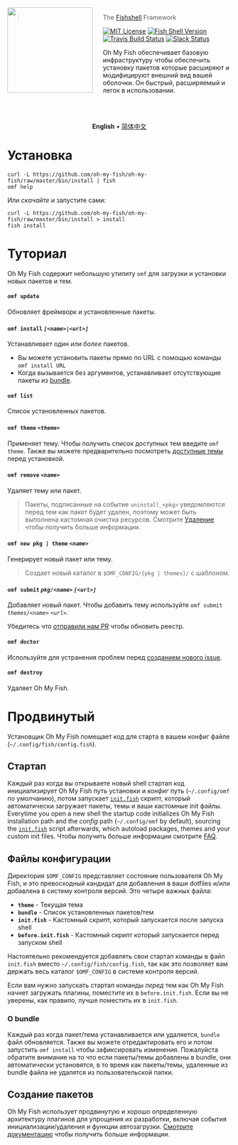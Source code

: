 <img src="https://cdn.rawgit.com/oh-my-fish/oh-my-fish/e4f1c2e0219a17e2c748b824004c8d0b38055c16/docs/logo.svg" align="left" width="192px" height="192px"/>
<img align="left" width="0" height="192px" hspace="10"/>

> The <a href="http://fishshell.com">Fishshell</a> Framework

[![MIT License](https://img.shields.io/badge/license-MIT-007EC7.svg?style=flat-square)](/LICENSE.md) [![Fish Shell Version](https://img.shields.io/badge/fish-v2.2.0-007EC7.svg?style=flat-square)](http://fishshell.com) [![Travis Build Status](http://img.shields.io/travis/oh-my-fish/oh-my-fish.svg?style=flat-square)](https://travis-ci.org/oh-my-fish/oh-my-fish) [![Slack Status](https://oh-my-fish-slack.herokuapp.com/badge.svg)](https://oh-my-fish-slack.herokuapp.com)


Oh My Fish обеспечивает базовую инфраструктуру чтобы обеспечить установку пакетов которые расширяют и модифицируют внешний вид вашей оболочки. Он быстрый, расширяемый и легок в использовании.

<br><br>

<p align="center">
  <b>English</b> &bull;
  <a href="docs/zh-CN">简体中文</a>
</p>

# Установка

```fish
curl -L https://github.com/oh-my-fish/oh-my-fish/raw/master/bin/install | fish
omf help
```

Или _скачайте_ и запустите сами:

```fish
curl -L https://github.com/oh-my-fish/oh-my-fish/raw/master/bin/install > install
fish install
```

# Туториал

Oh My Fish содержит небольшую утилиту `omf` для загрузки и установки новых пакетов и тем.

#### `omf update`

Обновляет фреймворк и установленные пакеты.

#### `omf install` _`[<name>|<url>]`_

Устанавливает один _или более_ пакетов.

- Вы можете установить пакеты прямо по URL с помощью команды `omf install URL`
- Когда вызывается без аргументов, устанавливает отсутствующие пакеты из [bundle](#dotfiles).

#### `omf list`

Список установленных пакетов.

#### `omf theme` _`<theme>`_

Применяет тему. Чтобы получить список доступных тем введите `omf theme`. Также вы можете предварительно посмотреть [доступные темы](./docs/Themes.md) перед установкой.

#### `omf remove` _`<name>`_

Удаляет тему или пакет.

> Пакеты, подписанные на событие `uninstall_<pkg>` уведомляются перед тем как пакет будет удален, поэтому может быть выполнена кастомная очистка ресурсов. Смотрите [Удаление](/docs/Packages.md#uninstall) чтобы получить больше информации.

#### `omf new pkg | theme` _`<name>`_

Генерирует новый пакет или тему.

> Создает новый каталог в `$OMF_CONFIG/{pkg | themes}/` с шаблоном.

#### `omf submit` _`pkg/<name>`_ _`[<url>]`_

Добавляет новый пакет. Чтобы добавить тему используйте `omf submit` _`themes/<name>`_ _`<url>`_.

Убедитесь что [отправили нам PR][omf-pulls-link] чтобы обновить реестр.

#### `omf doctor`

Используйте для устранения проблем перед [созданием нового issue][omf-issues-new].

#### `omf destroy`

Удаляет Oh My Fish.

# Продвинутый

Установщик Oh My Fish помещает код для старта в вашем конфиг файле (`~/.config/fish/config.fish`).

## Стартап

Каждый раз когда вы открываете новый shell стартап код инициализирует Oh My Fish путь установки и _конфиг_ путь (`~/.config/omf` по умолчанию), потом запускает [`init.fish`](init.fish) скрипт, который автоматически загружает пакеты, темы и ваши кастомные init файлы.
Everytime you open a new shell the startup code initializes Oh My Fish installation path and the _config_ path (`~/.config/omf` by default), sourcing the [`init.fish`](init.fish) script afterwards, which autoload packages, themes and your custom init files. Чтобы получить больше информации смотрите [FAQ](docs/en-US/FAQ.md#what-does-oh-my-fish-do-exactly).

## Файлы конфигурации

Директория `$OMF_CONFIG` представляет состояние пользователя Oh My Fish, и это превосходный кандидат для добавления в ваши dotfiles и/или добавлена в систему контроля версий. Это четыре важных файла:

- __`theme`__ - Текущая тема
- __`bundle`__ - Список установленных пакетов/тем
- __`init.fish`__ - Кастомный скрипт, который запускается после запуска shell
- __`before.init.fish`__ - Кастомный скрипт который запускается перед запуском shell

Настоятельно рекомендуется добавлять свои стартап команды в файл `init.fish` вместо `~/.config/fish/config.fish`, так как это позволяет вам держать весь каталог `$OMF_CONFIG` в системе контроля версий.

Если вам нужно запускать стартап команды *перед* тем как Oh My Fish начнет загружать плагины, поместите их в `before.init.fish`. Если вы не уверены, как правило, лучше поместить их в `init.fish`.

### О bundle

Каждый раз когда пакет/тема устанавливается или удаляется, `bundle` файл обновляется. Также вы можете отредактировать его и потом запустить `omf install` чтобы зафиксировать изменения. Пожалуйста обратите внимание на то что если пакеты/темы добавлены в bundle, они автоматически установятся, в то время как пакеты/темы, удаленные из bundle файла не удалятся из пользовательской папки.

## Создание пакетов

Oh My Fish использует продвинутую и хорошо определенную архитектуру плагинов для упрощения их разработки, включая события инициализации/удаления и функции автозагрузки.
[Смотрите документацию](docs/en-US/Packages.md) чтобы получить больше информации.

[fishshell]: http://fishshell.com

[contributors]: https://github.com/oh-my-fish/oh-my-fish/graphs/contributors

[omf-pulls-link]: https://github.com/oh-my-fish/oh-my-fish/pulls

[omf-issues-new]: https://github.com/oh-my-fish/oh-my-fish/issues/new
